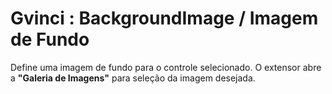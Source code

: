 # Gvinci : BackgroundImage / Imagem de Fundo

Define uma imagem de fundo para o controle selecionado. O extensor abre a **"Galeria de Imagens"**  para seleção da imagem desejada.

